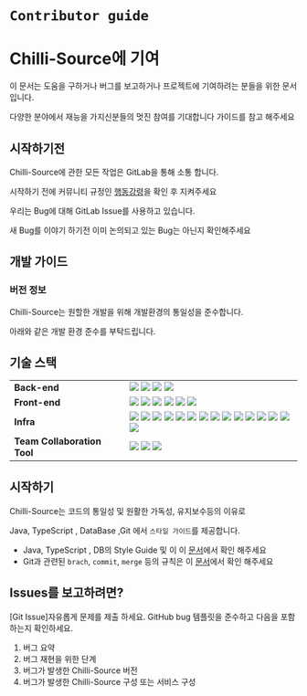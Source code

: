 # `Contributor guide`

# Chilli-Source**에 기여**

이 문서는 도움을 구하거나 버그를 보고하거나 프로젝트에 기여하려는 분들을 위한 문서입니다.

다양한 분야에서 재능을 가지신분들의 멋진 참여를 기대합니다 가이드를 참고 해주세요

## 시작하기전

Chilli-Source에 관한 모든 작업은 GitLab을 통해 소통 합니다.

시작하기 전에 커뮤니티 규정인 [행동강령](./ContributorCovenant.md)을 확인 후 지켜주세요

우리는 Bug에 대해 GitLab Issue를 사용하고 있습니다.

새 Bug를 이야기 하기전 이미 논의되고 있는 Bug는 아닌지 확인해주세요

## 개발 가이드

### 버전 정보

Chilli-Source는 원할한 개발을 위해 개발환경의 통일성을 준수합니다.

아래와 같은 개발 환경 준수를 부탁드립니다.



## 기술 스택
<div align=left>
<table>
    <tr>
        <td><b>Back-end</b></td>
        <td>
        <img src="https://img.shields.io/badge/java-007396?style=for-the-badge&logo=Java&logoColor=white">
        <img src="https://img.shields.io/badge/springboot-6DB33F?style=for-the-badge&logo=springboot&logoColor=white">
        <img src="https://img.shields.io/badge/gradle-02303A?style=for-the-badge&logo=gradle&logoColor=white">
        <img src="https://img.shields.io/badge/apache tomcat-F8DC75?style=for-the-badge&logo=apachetomcat&logoColor=white">
</td>
    </tr>
    <tr>
    <td><b>Front-end</b></td>
    <td>
        <img src="https://img.shields.io/badge/typescript-3178C6?style=for-the-badge&logo=typescript&logoColor=black">
        <img src="https://img.shields.io/badge/react-61DAFB?style=for-the-badge&logo=react&logoColor=black">
        <img src="https://img.shields.io/badge/node.js-339933?style=for-the-badge&logo=Node.js&logoColor=white">
        <img src="https://img.shields.io/badge/reactrouter-CA4245?style=for-the-badge&logo=reactrouter&logoColor=white">
        <img src="https://img.shields.io/badge/reactquery-FF4154?style=for-the-badge&logo=reactquery&logoColor=white">
        <img src="https://img.shields.io/badge/tailwind-06B6D4?style=for-the-badge&logo=tailwindcss&logoColor=white">
    </td>
    </tr>
    <tr>
        <td><b>Infra</b></td>
    <td>
        <img src="https://img.shields.io/badge/linux-FCC624?style=for-the-badge&logo=linux&logoColor=black">
        <img src="https://img.shields.io/badge/amazon aws-232F3E?style=for-the-badge&logo=amazonaws&logoColor=white">
        <img src="https://img.shields.io/badge/mysql-4479A1?style=for-the-badge&logo=mysql&logoColor=white">
        <img src="https://img.shields.io/badge/redis-DC382D?style=for-the-badge&logo=redis&logoColor=white">
        <img src="https://img.shields.io/badge/zipkin-FC6D20?style=for-the-badge&logo=zipkin&logoColor=white">
        <img src="https://img.shields.io/badge/prometheus-E6522C?style=for-the-badge&logo=prometheus&logoColor=white">
        <img src="https://img.shields.io/badge/grafana-F46800?style=for-the-badge&logo=grafana&logoColor=white">
        <img src="https://img.shields.io/badge/elasticsearch-005571?style=for-the-badge&logo=elasticsearch&logoColor=white">
        <img src="https://img.shields.io/badge/logstash-005571?style=for-the-badge&logo=logstash&logoColor=white">
        <img src="https://img.shields.io/badge/kibana-005571?style=for-the-badge&logo=kibana&logoColor=white">
        <img src="https://img.shields.io/badge/amazon s3-569A31?style=for-the-badge&logo=amazons3&logoColor=white">
        <img src="https://img.shields.io/badge/nginx-009639?style=for-the-badge&logo=nginx&logoColor=white">
        <img src="https://img.shields.io/badge/docker-2496ED?style=for-the-badge&logo=docker&logoColor=white">
        <img src="https://img.shields.io/badge/jenkins-D24939?style=for-the-badge&logo=jenkins&logoColor=white">
        <img src="https://img.shields.io/badge/rabbitmq-D24939?style=for-the-badge&logo=rabbitmq&logoColor=white">
    </td>
    </tr>
    <tr>
            <td><b>Team Collaboration Tool</b></td>
    <td>
        <img src="https://img.shields.io/badge/gitlab-FC6D26?style=for-the-badge&logo=gitlab&logoColor=white">
        <img src="https://img.shields.io/badge/jira-0052CC?style=for-the-badge&logo=jira&logoColor=white">
        <img src="https://img.shields.io/badge/figma-F24E1E?style=for-the-badge&logo=figma&logoColor=white">
    </td>
    </tr>
    <tr>
</table>
</div>




## 시작하기 

Chilli-Source는 코드의 통일성 및 원활한 가독성, 유지보수등의 이유로

Java, TypeScript , DataBase ,Git 에서 `스타일 가이드`를 제공합니다.

- Java, TypeScript , DB의 Style Guide 및 이 이 [문서](./CodeStyleGuide.md)에서 확인 해주세요
- Git과 관련된 `brach`, `commit`, `merge` 등의 규칙은 이 [문서](./GitConvention.md)에서 확인 해주세요



## Issues를 **보고하려면?**

[Git Issue]자유롭게 문제를 제출 하세요. GitHub bug 템플릿을 준수하고 다음을 포함하는지 확인하세요.

1. 버그 요약
2. 버그 재현을 위한 단계
3. 버그가 발생한 Chilli-Source 버전
4. 버그가 발생한 Chilli-Source 구성 또는 서비스 구성
